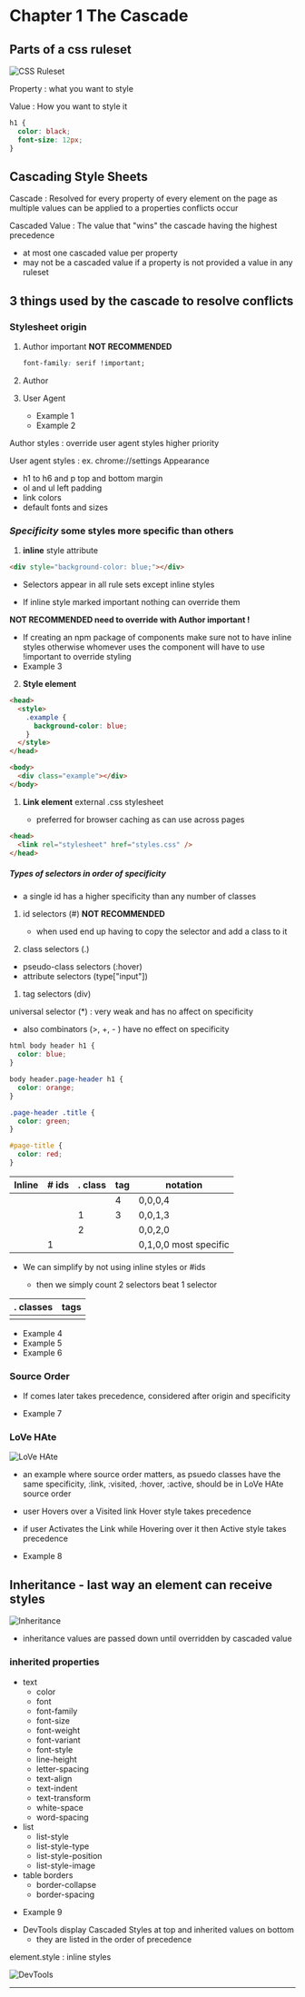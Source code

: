 # Chapter 1 The Cascade

## Parts of a css ruleset

![CSS Ruleset](ruleset.jpg)

Property
: what you want to style

Value
: How you want to style it

```css
h1 {
  color: black;
  font-size: 12px;
}
```

## Cascading Style Sheets

Cascade
: Resolved for every property of every element on the page as multiple values can be applied to a properties conflicts occur

Cascaded Value
: The value that "wins" the cascade having the highest precedence

- at most one cascaded value per property
- may not be a cascaded value if a property is not provided a value in any ruleset

## 3 things used by the cascade to resolve conflicts

### Stylesheet **origin**

1.  Author important **NOT RECOMMENDED**

    ```css
    font-family: serif !important;
    ```

2.  Author
3.  User Agent

    - Example 1
    - Example 2

Author styles
: override user agent styles higher priority

User agent styles
: ex. chrome://settings Appearance

- h1 to h6 and p top and bottom margin
- ol and ul left padding
- link colors
- default fonts and sizes

### **_Specificity_** some styles more specific than others

1. **inline** style attribute

```html
<div style="background-color: blue;"></div>
```

- Selectors appear in all rule sets except inline styles

- If inline style marked important nothing can override them

**NOT RECOMMENDED need to override with Author important !**

- If creating an npm package of components make sure not to have inline styles otherwise whomever uses the component will have to use !important to override styling
- Example 3

2. **Style element**

```html
<head>
  <style>
    .example {
      background-color: blue;
    }
  </style>
</head>

<body>
  <div class="example"></div>
</body>
```

1. **Link element** external .css stylesheet

   - preferred for browser caching as can use across pages

```html
<head>
  <link rel="stylesheet" href="styles.css" />
</head>
```

##### Types of selectors in order of specificity

- a single id has a higher specificity than any number of classes

1. id selectors (#) **NOT RECOMMENDED**

   - when used end up having to copy the selector and add a class to it

2. class selectors (.)

- pseudo-class selectors (:hover)
- attribute selectors (type["input"])

1. tag selectors (div)

universal selector (\*)
: very weak and has no affect on specificity

- also combinators (>, +, - ) have no effect on specificity

```css
html body header h1 {
  color: blue;
}

body header.page-header h1 {
  color: orange;
}

.page-header .title {
  color: green;
}

#page-title {
  color: red;
}
```

| Inline | # ids | . class | tag | notation              |
| ------ | ----- | ------- | --- | --------------------- |
|        |       |         | 4   | 0,0,0,4               |
|        |       | 1       | 3   | 0,0,1,3               |
|        |       | 2       |     | 0,0,2,0               |
|        | 1     |         |     | 0,1,0,0 most specific |

- We can simplify by not using inline styles or #ids

  - then we simply count 2 selectors beat 1 selector

| . classes | tags |
| --------- | ---- |
|           |      |

- Example 4
- Example 5
- Example 6

### **Source Order**

- If comes later takes precedence, considered after origin and specificity

* Example 7

### **LoVe HAte**

![LoVe HAte](lovehate.jpg)

- an example where source order matters, as psuedo classes have the same specificity, :link, :visited, :hover, :active, should be in LoVe HAte source order

- user Hovers over a Visited link Hover style takes precedence
- if user Activates the Link while Hovering over it then Active style takes precedence

* Example 8

## Inheritance - last way an element can receive styles

![Inheritance](inheritance.png)

- inheritance values are passed down until overridden by cascaded value

### inherited properties

- text
  - color
  - font
  - font-family
  - font-size
  - font-weight
  - font-variant
  - font-style
  - line-height
  - letter-spacing
  - text-align
  - text-indent
  - text-transform
  - white-space
  - word-spacing
- list
  - list-style
  - list-style-type
  - list-style-position
  - list-style-image
- table borders
  - border-collapse
  - border-spacing

* Example 9

- DevTools display Cascaded Styles at top and inherited values on bottom
  - they are listed in the order of precedence

element.style
: inline styles

![DevTools](devtools.png)

---
